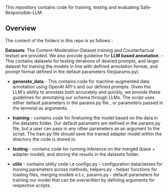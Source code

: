 This repository contains code for training, testing and evaluating Safe-Responsible-LLM.


## Overview 
The content of the folders in this repo is as follows :

**Datasets**: The Content-Moderation-Dataset training and Counterfactual testset are provided.
We also provide guideline for **LLM based annotation**. - This contains datasets for testing iterations of desired prompts, and larger dataset for training the models in line with defined annotation format, and prompt format defined in the default parameters file(params.py). 

- **generate_data** - This contains code for machine-augmented data annotation using OpenAI API's and our defined prompts. Given the LLM's ability to annotate both accurately and quickly, we provide these guidelines for annotating our schema through LLMs. The script uses either default parameters in the params.py file , or parameters passed in the terminal as arguments. 

- **training** - contains code for finetuning the model based on the data in the datasets folder. Our default parametrs are defined in the params.py file, but a user can pass in any other parameters as an argument to the script. The train.py file should save the trained adapter model within the directory the code is stored in. 

- **testing** - contains code for running inference on the merged (base + adapter model), and storing the results in the datasets folder. 

- **utils** - contains utility code i.e configs.py - configuration dataclasses for moving parameters across methods; helpers.py - helper functions for loading files, merging models e.t.c, params.py - default parameters for training our model that can be overwritten by defining arguments for respective scripts. 

